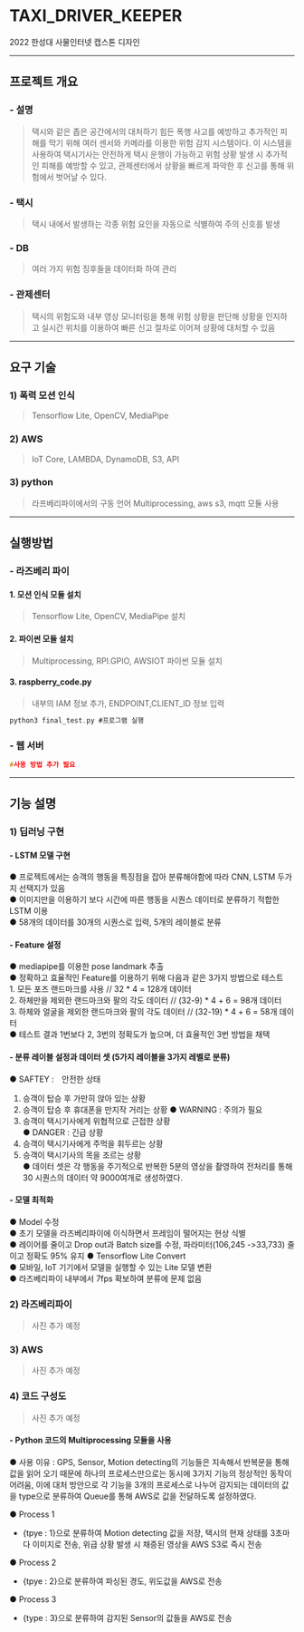# TAXI_DRIVER_KEEPER
2022 한성대 사물인터넷 캡스톤 디자인

---
## 프로젝트 개요
### - 설명<br>
> 택시와 같은 좁은 공간에서의 대처하기 힘든 폭행 사고를 예방하고 추가적인 피해를 막기 위해 여러 센서와 카메라를 이용한 위험 감지 시스템이다. 이 시스템을 사용하여 택시기사는 안전하게 택시 운행이 가능하고 위험 상황 발생 시 추가적인 피해를 예방할 수 있고, 관제센터에서 상황을 빠르게 파악한 후 신고를 통해 위험에서 벗어날 수 있다.
### - 택시<br>
> 택시 내에서 발생하는 각종 위험 요인을 자동으로 식별하여 주의 신호를 발생
### - DB<br>
> 여러 가지 위험 징후들을 데이터화 하여 관리
### - 관제센터<br>
> 택시의 위험도와 내부 영상 모니터링을 통해 위험 상황을 판단해 상황을 인지하고 실시간 위치를 이용하여 빠른 신고 절차로 이어져 상황에 대처할 수 있음
---
## 요구 기술
### 1) 폭력 모션 인식
> Tensorflow Lite, OpenCV, MediaPipe
### 2) AWS
> IoT Core, LAMBDA, DynamoDB, S3, API
### 3) python
> 라프베리파이에서의 구동 언어 Multiprocessing, aws s3, mqtt 모듈 사용
---
## 실행방법
### - 라즈베리 파이
#### 1. 모션 인식 모듈 설치
> Tensorflow Lite, OpenCV, MediaPipe 설치
#### 2. 파이썬 모듈 설치
> Multiprocessing, RPI.GPIO, AWSIOT 파이썬 모듈 설치
#### 3. raspberry_code.py
> 내부의 IAM 정보 추가, ENDPOINT,CLIENT_ID 정보 입력 
``` C
python3 final_test.py #프로그램 실행
```
### - 웹 서버
``` C
#사용 방법 추가 필요
```
---
## 기능 설명
### 1) 딥러닝 구현
#### - LSTM 모델 구현
● 프로젝트에서는 승객의 행동을 특징점을 잡아 분류해야함에 따라 CNN, LSTM 두가지 선택지가 있음<br>
● 이미지만을 이용하기 보다 시간에 따른 행동을 시퀀스 데이터로 분류하기 적합한 LSTM 이용<br>
● 58개의 데이터를 30개의 시퀀스로 입력, 5개의 레이블로 분류

#### - Feature 설정
● mediapipe를 이용한 pose landmark 추출<br>
● 정확하고 효율적인 Feature를 이용하기 위해 다음과 같은 3가지 방법으로 테스트<br>
	1. 모든 포즈 랜드마크를 사용 // 32 * 4 = 128개 데이터<br>
	2. 하체만을 제외한 랜드마크와 팔의 각도 데이터 // (32-9) * 4 + 6 = 98개 데이터<br>
	3. 하체와 얼굴을 제외한 랜드마크와 팔의 각도 데이터 // (32-19) * 4 + 6 = 58개 데이터<br>
● 테스트 결과 1번보다 2, 3번의 정확도가 높으며, 더 효율적인 3번 방법을 채택

#### - 분류 레이블 설정과 데이터 셋 (5가지 레이블을 3가지 레벨로 분류)
● SAFTEY :　안전한 상태 <br>
  1. 승객이 탑승 후 가만히 앉아 있는 상황<br>
  2. 승객이 탑승 후 휴대폰을 만지작 거리는 상황
● WARNING : 주의가 필요<br>
  1. 승객이 택시기사에게 위협적으로 근접한 상황<br>
● DANGER : 긴급 상황<br>
  1. 승객이 택시기사에게 주먹을 휘두르는 상황<br>
  2. 승객이 택시기사의 목을 조르는 상황<br>
● 데이터 셋은 각 행동을 주기적으로 반복한 5분의 영상을 촬영하여 전처리를 통해 30 시퀀스의 데이터 약 9000여개로 생성하였다.

#### - 모델 최적화
● Model 수정<br> 
  ● 초기 모델을 라즈베리파이에 이식하면서 프레임이 떨어지는 현상 식별<br>
  ● 레이어를 줄이고 Drop out과 Batch size를 수정, 파라미터(106,245 ->33,733) 줄이고 정확도 95% 유지
● Tensorflow Lite Convert<br>
  ● 모바일, IoT 기기에서 모델을 실행할 수 있는 Lite 모델 변환<br>
  ● 라즈베리파이 내부에서 7fps 확보하여 분류에 문제 없음
  
### 2) 라즈베리파이
> 사진 추가 예정

### 3) AWS
> 사진 추가 예정

### 4) 코드 구성도
> 사진 추가 예정

#### - Python 코드의 Multiprocessing 모듈을 사용
● 사용 이유 : GPS, Sensor, Motion detecting의 기능들은 지속해서 반복문을 통해 값을 읽어 오기 때문에 하나의 프로세스만으로는 동시에 3가지 기능의 정상적인 동작이 어려움, 이에 대처 방안으로 각 기능을 3개의 프로세스로 나누어 감지되는 데이터의 값을 type으로 분류하여 Queue를 통해 AWS로 값을 전달하도록 설정하였다.

● Process 1
- {tpye : 1}으로 분류하여 Motion detecting 값을 저장, 택시의 현재 상태를 3초마다 이미지로 전송, 위급 상황 발생 시 채증된 영상을 AWS S3로 즉시 전송

● Process 2
- {tpye : 2}으로 분류하여 파싱된 경도, 위도값을 AWS로 전송

● Process 3
- {type : 3}으로 분류하여 감지된 Sensor의 값들을 AWS로 전송

